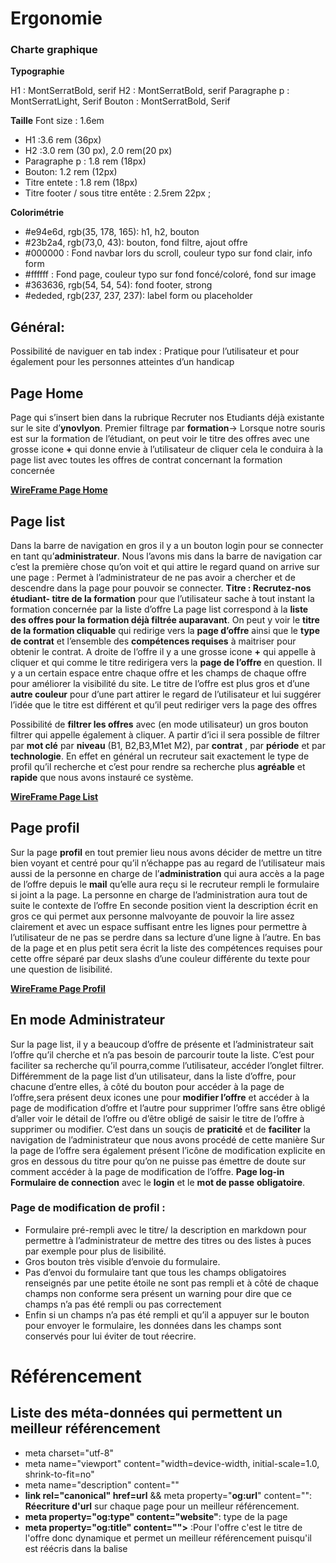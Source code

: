 
# Ergonomie
### Charte graphique

**Typographie**

H1 : MontSerratBold, serif
H2 : MontSerratBold, serif
Paragraphe p : MontSerratLight, Serif
Bouton : MontSerratBold, Serif


**Taille**
Font size : 1.6em

 * H1 :3.6 rem (36px)
 * H2 :3.0 rem (30 px), 2.0 rem(20 px)
 * Paragraphe p : 1.8 rem (18px)
 * Bouton: 1.2 rem (12px)
 * Titre entete : 1.8 rem (18px)
 * Titre footer / sous titre entête : 2.5rem 22px ;

**Colorimétrie**
 * #e94e6d, rgb(35, 178, 165): h1, h2, bouton
 * #23b2a4, rgb(73,0, 43): bouton, fond filtre, ajout offre
 * #000000 : Fond navbar lors du scroll, couleur typo sur fond clair, info form
 * #ffffff : Fond page, couleur typo sur fond foncé/coloré, fond sur image
 * #363636, rgb(54, 54, 54): fond footer, strong
 * #ededed, rgb(237, 237, 237): label form ou placeholder

## Général:
 Possibilité de naviguer en tab index : Pratique pour l’utilisateur et pour également pour les personnes atteintes d’un handicap

## Page Home
Page qui s’insert bien dans la rubrique Recruter nos Etudiants déjà existante sur le site d’**ynovlyon**.
Premier filtrage par **formation**-> Lorsque notre souris est sur la formation de l’étudiant, on peut voir le titre des offres avec une grosse icone **+** qui donne envie à l’utilisateur de cliquer cela le conduira à la page list avec toutes les offres de contrat concernant la formation concernée

**[WireFrame Page Home](B1_Ing_DelbecqLesueurGontard_Doc/Ressources/Index.png)**
## Page list
Dans la barre de navigation en gros il y a un bouton login pour se connecter en tant qu’**administrateur**. Nous l’avons mis dans la barre de navigation car c’est la première chose qu’on voit et qui attire le regard quand on arrive sur une page : Permet à l’administrateur de ne pas avoir a chercher et de descendre dans la page pour pouvoir se connecter.
**Titre : Recrutez-nos étudiant- titre de la formation** pour que l’utilisateur sache à tout instant la formation concernée par la liste d’offre
La page list correspond à la **liste des offres pour la formation déjà filtrée auparavant**. On peut y voir le **titre de la formation cliquable** qui redirige vers la **page d’offre** ainsi que le **type de contrat** et l’ensemble des **compétences requises** à maitriser pour obtenir le contrat. A droite de l’offre il y a une grosse icone **+** qui appelle à cliquer et qui comme le titre redirigera vers la **page de l’offre** en question.
Il y a un certain espace entre chaque offre et les champs de chaque offre pour améliorer la visibilité du site.
Le titre de l’offre est plus gros et d’une **autre couleur** pour d’une part attirer le regard de l’utilisateur et lui suggérer l’idée que le titre est différent et qu’il peut rediriger vers la page des offres

Possibilité de **filtrer les offres** avec (en mode utilisateur) un gros bouton filtrer qui appelle également à cliquer. A partir d’ici il sera possible de filtrer par **mot clé** par **niveau** (B1, B2,B3,M1et M2), par **contrat** , par **période** et par **technologie**.
En effet en général un recruteur sait exactement le type de profil qu’il recherche et c’est pour rendre sa recherche plus **agréable** et **rapide** que nous avons instauré ce système.

**[WireFrame Page List](B1_Ing_DelbecqLesueurGontard_Doc/Ressources/Liste.png)**
## Page profil

Sur la page **profil** en tout premier lieu nous avons décider de mettre un titre bien voyant et centré pour qu’il n’échappe pas au regard de l’utilisateur mais aussi de la personne en charge de l’**administration** qui aura accès a la page de l’offre depuis le **mail** qu’elle aura reçu si le recruteur rempli le formulaire si joint a la page. La personne en charge de l’administration aura tout de suite le contexte de l’offre
En seconde position vient la description écrit en gros ce qui permet aux personne malvoyante de pouvoir la lire assez clairement et avec un espace suffisant entre les lignes pour permettre à l’utilisateur de ne pas se perdre dans sa lecture d’une ligne à l’autre.
En bas de la page et en plus petit sera écrit la liste des compétences requises pour cette offre séparé par deux slashs d’une couleur différente du texte pour une question de lisibilité.

**[WireFrame Page Profil](B1_Ing_DelbecqLesueurGontard_Doc/Ressources/Profil.png)**
## En mode Administrateur    

Sur la page list, il y a beaucoup d’offre de présente et l’administrateur sait l’offre qu’il cherche et n’a pas besoin de parcourir toute la liste. C’est pour faciliter sa recherche qu’il pourra,comme l’utilisateur, accéder l’onglet filtrer.
Différemment de la page list d’un utilisateur, dans la liste d’offre, pour chacune d’entre elles, à côté du bouton pour accéder à la page de l’offre,sera présent deux icones une pour **modifier l’offre** et accéder à la page de modification d’offre et l’autre pour supprimer l’offre sans être obligé d’aller voir le détail de l’offre ou d’être obligé de saisir le titre de l’offre à supprimer ou modifier. C’est dans un souçis de **praticité** et de **faciliter** la navigation de l’administrateur que nous avons procédé de cette manière
Sur la page de l’offre sera également présent l’icône de modification explicite en gros en dessous du titre pour qu’on ne puisse pas émettre de doute sur comment accéder à la page de modification de l’offre.
**Page log-in**
**Formulaire de connection** avec le **login** et le **mot de passe** **obligatoire**.  
### Page de modification de profil :
  * Formulaire pré-rempli avec le titre/ la description en markdown pour permettre à l’administrateur de mettre des titres ou des listes à   puces par exemple pour plus de lisibilité.
  * Gros bouton très visible d’envoie du formulaire.
  * Pas d’envoi du formulaire tant que tous les champs obligatoires renseignés par une petite étoile ne sont pas rempli et à côté de chaque champs non conforme sera présent un warning pour dire que ce champs n’a pas été rempli ou pas correctement
  * Enfin si un champs n’a pas été rempli et qu’il a appuyer sur le bouton pour envoyer le formulaire, les données dans les champs sont conservés pour lui éviter de tout réecrire.
  
 # Référencement

## Liste des méta-données qui permettent un meilleur référencement
   * meta charset="utf-8"
   * meta name="viewport" content="width=device-width, initial-scale=1.0, shrink-to-fit=no"
   * meta name="description" content=""
   * **link rel="canonical" href=url** && meta property="**og:url**" content="": **Réecriture d'url** sur chaque page pour un meilleur référencement.
   * **meta property="og:type" content="website"**: type de la page
   * **meta property="og:title" content="">** :Pour l'offre c'est le titre de l'offre donc dynamique et permet un meilleur référencement puisqu'il est réécris dans la balise **<title>**  et présent également dans les balises **h1** de la page.Regroupe les mots clé des pages.
   * **meta property="og:description" content=""**: Pour l'offre c'est la descriptiption de l'offre donc **dynamique** et  **différent** pour chaque offre
   * **meta property="og:locale" content="fr-FR"**
   * <script type="text/javascript" async src=https://www.google-analytics.com/analytics.js></script>: Sert a google analytics donc la mesure du trafic
   * <script type="text/javascript" src="//www.googleadservices.com/pagead/conversion.js"></script>
   * **meta name="robots" content="noindex"/> && <meta name="robots" content="nofollow"**: Uniquement sur les pages qu'on ne veux pas indexer pour indiquer au robot qu'il **ne faut pas** les indexer
                                                       
 ## Mots Clés
 ### Page list(filtre)
  * Développement web/ logiciel/ mobile
  * Réseaux
  * Cybersécurité
  * Expert Big Data
  * Java
  * C#
  * PHP
  * SQL
  *Symphony
 ### Moteur de Recherche
  * Offre stage informatique/ art/ graphic design/ Web et communication/business 
  * Stagiaire/ Alternant master 2 spécialisé développement logiciel Lyon
  * Trouver stagiaire/Alternant domaine du business Lyon
  * Recherche étudiant Stage/Alternance
  * Recruter étudiant Stage/Alternance
  * Liste des offres de stage/alternance art Lyon
Recherche de contrat Professionnel
  * Recruter étudiant Ynov
  * Stage étudiant informatique
  * Contrat pro bachelor
  * Contrat pro étudiant Master
  * Contrat pro étudiant Master
  * Stage étudiant Art
  * Stage Informatique
  * Stage/contrat/alternance étudiant commerce
  * Stage/contrat/alternance étudiant audioVisuel
  * Stage étudiant business school
  * Stage étudiant Animation3D
  * Stage étudiant Jeu vidéo

